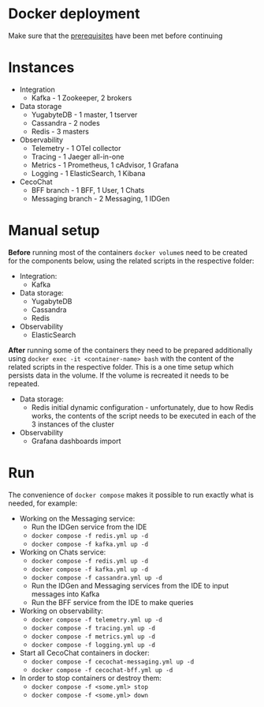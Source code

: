 # Docker deployment

Make sure that the [prerequisites](dev-run-prerequisites.md) have been met before continuing

# Instances

* Integration
  - Kafka - 1 Zookeeper, 2 brokers
* Data storage
  - YugabyteDB - 1 master, 1 tserver
  - Cassandra - 2 nodes
  - Redis - 3 masters
* Observability
  - Telemetry - 1 OTel collector
  - Tracing - 1 Jaeger all-in-one
  - Metrics - 1 Prometheus, 1 cAdvisor, 1 Grafana
  - Logging - 1 ElasticSearch, 1 Kibana
* CecoChat
  - BFF branch - 1 BFF, 1 User, 1 Chats
  - Messaging branch - 2 Messaging, 1 IDGen

# Manual setup

**Before** running most of the containers `docker volume`s need to be created for the components below, using the related scripts in the respective folder:

* Integration:
  - Kafka
* Data storage:
  - YugabyteDB
  - Cassandra
  - Redis
* Observability
  - ElasticSearch

**After** running some of the containers they need to be prepared additionally using `docker exec -it <container-name> bash` with the content of the related scripts in the respective folder. This is a one time setup which persists data in the volume. If the volume is recreated it needs to be repeated.

* Data storage:
  - Redis initial dynamic configuration - unfortunately, due to how Redis works, the contents of the script needs to be executed in each of the 3 instances of the cluster
* Observability
  - Grafana dashboards import

# Run

The convenience of `docker compose` makes it possible to run exactly what is needed, for example:

* Working on the Messaging service:
  - Run the IDGen service from the IDE
  - `docker compose -f redis.yml up -d`
  - `docker compose -f kafka.yml up -d`
* Working on Chats service:
  - `docker compose -f redis.yml up -d`
  - `docker compose -f kafka.yml up -d`
  - `docker compose -f cassandra.yml up -d`
  - Run the IDGen and Messaging services from the IDE to input messages into Kafka
  - Run the BFF service from the IDE to make queries
* Working on observability:
  - `docker compose -f telemetry.yml up -d`
  - `docker compose -f tracing.yml up -d`
  - `docker compose -f metrics.yml up -d`
  - `docker compose -f logging.yml up -d`
* Start all CecoChat containers in docker:
  - `docker compose -f cecochat-messaging.yml up -d`
  - `docker compose -f cecochat-bff.yml up -d`
* In order to stop containers or destroy them:
  - `docker compose -f <some.yml> stop`
  - `docker compose -f <some.yml> down`
